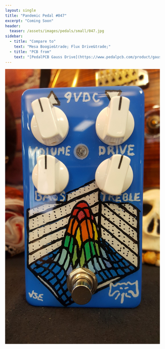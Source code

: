 ```yaml
---
layout: single
title: "Pandemic Pedal #047"
excerpt: "Coming Soon"
header:
  teaser: /assets/images/pedals/small/047.jpg
sidebar:
  - title: "Compare to"
    text: "Mesa Boogie&trade; Flux Drive&trade;"
  - title: "PCB from"
    text: "[PedalPCB Gauss Drive](https://www.pedalpcb.com/product/gaussdrive/)"
---
```


![header](/assets/images/pedals/047.jpg)
